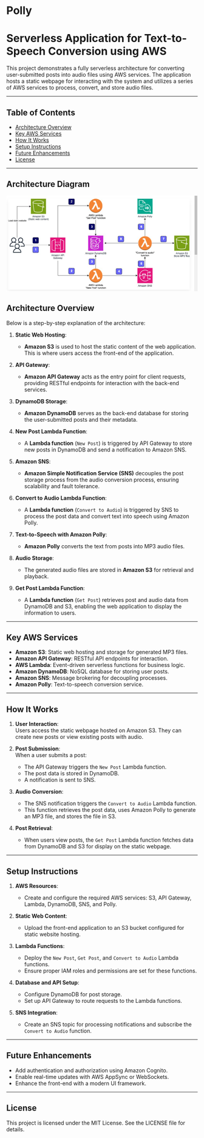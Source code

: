 # Polly
# Serverless Application for Text-to-Speech Conversion using AWS

This project demonstrates a fully serverless architecture for converting user-submitted posts into audio files using AWS services. The application hosts a static webpage for interacting with the system and utilizes a series of AWS services to process, convert, and store audio files.

---

## Table of Contents

- [Architecture Overview](#architecture-overview)
- [Key AWS Services](#key-aws-services)
- [How It Works](#how-it-works)
- [Setup Instructions](#setup-instructions)
- [Future Enhancements](#future-enhancements)
- [License](#license)

---
## Architecture Diagram
![Architecture Diagram](polly.jpeg)


## Architecture Overview

Below is a step-by-step explanation of the architecture:

1. **Static Web Hosting**:  
   - **Amazon S3** is used to host the static content of the web application. This is where users access the front-end of the application.

2. **API Gateway**:  
   - **Amazon API Gateway** acts as the entry point for client requests, providing RESTful endpoints for interaction with the back-end services.

3. **DynamoDB Storage**:  
   - **Amazon DynamoDB** serves as the back-end database for storing the user-submitted posts and their metadata.

4. **New Post Lambda Function**:  
   - A **Lambda function** (`New Post`) is triggered by API Gateway to store new posts in DynamoDB and send a notification to Amazon SNS.

5. **Amazon SNS**:  
   - **Amazon Simple Notification Service (SNS)** decouples the post storage process from the audio conversion process, ensuring scalability and fault tolerance.

6. **Convert to Audio Lambda Function**:  
   - A **Lambda function** (`Convert to Audio`) is triggered by SNS to process the post data and convert text into speech using Amazon Polly.

7. **Text-to-Speech with Amazon Polly**:  
   - **Amazon Polly** converts the text from posts into MP3 audio files.

8. **Audio Storage**:  
   - The generated audio files are stored in **Amazon S3** for retrieval and playback.

9. **Get Post Lambda Function**:  
   - A **Lambda function** (`Get Post`) retrieves post and audio data from DynamoDB and S3, enabling the web application to display the information to users.

---

## Key AWS Services

- **Amazon S3**: Static web hosting and storage for generated MP3 files.
- **Amazon API Gateway**: RESTful API endpoints for interaction.
- **AWS Lambda**: Event-driven serverless functions for business logic.
- **Amazon DynamoDB**: NoSQL database for storing user posts.
- **Amazon SNS**: Message brokering for decoupling processes.
- **Amazon Polly**: Text-to-speech conversion service.

---

## How It Works

1. **User Interaction**:  
   Users access the static webpage hosted on Amazon S3. They can create new posts or view existing posts with audio.

2. **Post Submission**:  
   When a user submits a post:
   - The API Gateway triggers the `New Post` Lambda function.
   - The post data is stored in DynamoDB.
   - A notification is sent to SNS.

3. **Audio Conversion**:  
   - The SNS notification triggers the `Convert to Audio` Lambda function.
   - This function retrieves the post data, uses Amazon Polly to generate an MP3 file, and stores the file in S3.

4. **Post Retrieval**:  
   - When users view posts, the `Get Post` Lambda function fetches data from DynamoDB and S3 for display on the static webpage.

---

## Setup Instructions

1. **AWS Resources**:
   - Create and configure the required AWS services: S3, API Gateway, Lambda, DynamoDB, SNS, and Polly.

2. **Static Web Content**:
   - Upload the front-end application to an S3 bucket configured for static website hosting.

3. **Lambda Functions**:
   - Deploy the `New Post`, `Get Post`, and `Convert to Audio` Lambda functions.
   - Ensure proper IAM roles and permissions are set for these functions.

4. **Database and API Setup**:
   - Configure DynamoDB for post storage.
   - Set up API Gateway to route requests to the Lambda functions.

5. **SNS Integration**:
   - Create an SNS topic for processing notifications and subscribe the `Convert to Audio` function.

---

## Future Enhancements

- Add authentication and authorization using Amazon Cognito.
- Enable real-time updates with AWS AppSync or WebSockets.
- Enhance the front-end with a modern UI framework.

---

## License

This project is licensed under the MIT License. See the LICENSE file for details.
